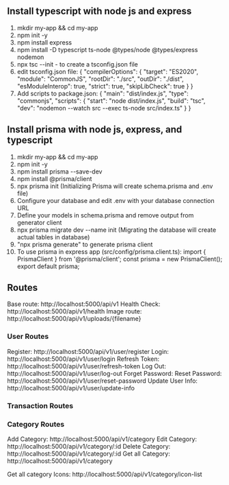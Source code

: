 ## Install typescript with node js and express

1. mkdir my-app && cd my-app
2. npm init -y
3. npm install express
4. npm install -D typescript ts-node @types/node @types/express nodemon
5. npx tsc --init - to create a tsconfig.json file
7. edit tsconfig.json file: {
    "compilerOptions": {
        "target": "ES2020",
        "module": "CommonJS",
        "rootDir": "./src",
        "outDir": "./dist",
        "esModuleInterop": true,
        "strict": true,
        "skipLibCheck": true
    }
}
8. Add scripts to package.json: {
    "main": "dist/index.js",
    "type": "commonjs",
    "scripts": {
        "start": "node dist/index.js",
        "build": "tsc",
        "dev": "nodemon --watch src --exec ts-node src/index.ts"
    }
} 


## Install prisma with node js, express, and typescript

1. mkdir my-app && cd my-app
2. npm init -y
3. npm install prisma --save-dev
4. npm install @prisma/client
5. npx prisma init (Initializing Prisma will create schema.prisma and .env file)
6. Configure your database and edit .env with your database connection URL
7. Define your models in schema.prisma and remove output from generator client
8. npx prisma migrate dev --name init (Migrating the database will create actual tables in database)
9. "npx prisma generate" to generate prisma client
10. To use prisma in express app (src/config/prisma.client.ts):
    import { PrismaClient } from '@prisma/client';
    const prisma = new PrismaClient();
    export default prisma;


## Routes
Base route: http://localhost:5000/api/v1
Health Check: http://localhost:5000/api/v1/health
Image route: http://localhost:5000/api/v1/uploads/{filename}

### User Routes
Register: http://localhost:5000/api/v1/user/register
Login: http://localhost:5000/api/v1/user/login
Refresh Token: http://localhost:5000/api/v1/user/refresh-token
Log Out: http://localhost:5000/api/v1/user/log-out
Forget Password:
Reset Password: http://localhost:5000/api/v1/user/reset-password
Update User Info: http://localhost:5000/api/v1/user/update-info


### Transaction Routes


### Category Routes
Add Category: http://localhost:5000/api/v1/category
Edit Category: http://localhost:5000/api/v1/category/:id
Delete Category: http://localhost:5000/api/v1/category/:id
Get all Category: http://localhost:5000/api/v1/category
<!-- Get Category by id -->
Get all category Icons: http://localhost:5000/api/v1/category/icon-list